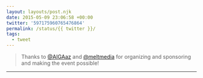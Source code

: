 ```yaml
---
layout: layouts/post.njk
date: 2015-05-09 23:06:58 +00:00
twitter: '597175960765476864'
permalink: /status/{{ twitter }}/
tags: 
  - tweet
---
```


> Thanks to [@AIGAaz](https://twitter.com/AIGAaz) and [@meltmedia](https://twitter.com/meltmedia) for organizing and sponsoring and making the event possible!

---
